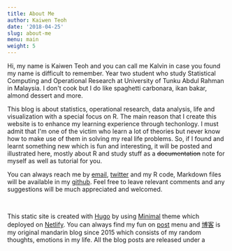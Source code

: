 ```yaml
---
title: About Me
author: Kaiwen Teoh
date: '2018-04-25'
slug: about-me
menu: main
weight: 5
---
```


  Hi, my name is Kaiwen Teoh and you can call me Kalvin in case you found my name is difficult to remember. Year two student who study Statistical Computing and Operational Research at University of Tunku Abdul Rahman in Malaysia. I don't cook but I do like spaghetti carbonara, ikan bakar, almond dessert and more. 
  
  This blog is about statistics, operational research, data analysis, life and visualization with a special focus on R. The main reason that I create this website is to enhance my learning experience through techonlogy. I must admit that I'm one of the victim who learn a lot of theories but never know how to make use of them in solving my real life problems. So, if I found and learnt something new which is fun and interesting, it will be posted and illustrated here, mostly about R and study stuff as a ~~documentation~~ note for myself as well as tutorial for you.
  
  You can always reach me by [email](kalvin_kaiwen@hotmail.com), [twitter](https://twitter.com/Kalvin_kaiwen) and my R code, Markdown files will be available in my [github](https://github.com/Kaiwenteoh/museum-inside-stomach). Feel free to leave relevant comments and any suggestions will be much appreciated and welcomed.
  
<br>


  This static site is created with [Hugo](https://gohugo.io/) by using [Minimal](https://github.com/calintat/minimal) theme which deployed on [Netlify](https://www.netlify.com/). You can always find my fun on [post](http://kaiwen-teoh.netlify.com/post/) menu and [博客](http://kalvinkaiwen.blogspot.my/) is my original mandarin blog since 2015 which consists of my random thoughts, emotions in my life. All the blog posts are released under a


  
